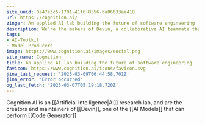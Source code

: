 ```yaml
---
site_uuid: 0a47e3c5-1701-41f6-8556-ba06633ae418
url: https://cognition.ai/
zinger: An applied AI lab building the future of software engineering
description: We’re the makers of Devin, a collaborative AI teammate that helps ambitious engineering teams achieve more.
tags:
- AI-Toolkit
- Model-Producers
image: https://www.cognition.ai/images/social.png
site_name: Cognition
title: An applied AI lab building the future of software engineering
favicon: https://www.cognition.ai/icons/favicon.svg
jina_last_request: '2025-03-09T06:44:58.701Z'
jina_error: 'Error occurred'
og_last_fetch: '2025-03-07T05:19:18.720Z'
---
```

Cognition AI is an [[Artificial Intelligence|AI]] research lab, and are the creators and maintainers of [[Devin]], one of the [[AI Models]] that can perform [[Code Generator]]
